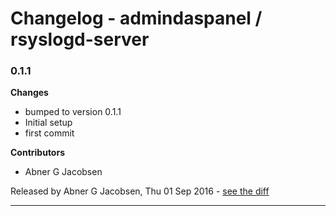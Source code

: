 # Changelog - admindaspanel / rsyslogd-server

### 0.1.1
__Changes__

- bumped to version 0.1.1
- Initial setup
- first commit

__Contributors__

- Abner G Jacobsen

Released by Abner G Jacobsen, Thu 01 Sep 2016 -
[see the diff](https://github.com/admindaspanel/rsyslogd-server/compare/c9da27fa233e7c6148e455747eca11a921dd7234...0.1.1#diff)
______________


